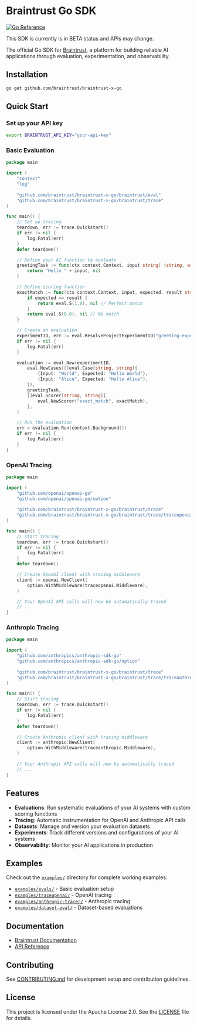 
# Braintrust Go SDK

[![Go Reference](https://pkg.go.dev/badge/github.com/braintrust/braintrust-x-go.svg)](https://pkg.go.dev/github.com/braintrust/braintrust-x-go)

This SDK is currently is in BETA status and APIs may change.

The official Go SDK for [Braintrust](https://www.braintrust.dev), a platform for building reliable AI applications through evaluation, experimentation, and observability.

## Installation

```bash
go get github.com/braintrust/braintrust-x-go
```

## Quick Start

### Set up your API key

```bash
export BRAINTRUST_API_KEY="your-api-key"
```

### Basic Evaluation

```go
package main

import (
    "context"
    "log"
    
    "github.com/braintrust/braintrust-x-go/braintrust/eval"
    "github.com/braintrust/braintrust-x-go/braintrust/trace"
)

func main() {
    // Set up tracing
    teardown, err := trace.Quickstart()
    if err != nil {
        log.Fatal(err)
    }
    defer teardown()

    // Define your AI function to evaluate
    greetingTask := func(ctx context.Context, input string) (string, error) {
        return "Hello " + input, nil
    }

    // Define scoring function
    exactMatch := func(ctx context.Context, input, expected, result string, _ eval.Metadata) (eval.Scores, error) {
        if expected == result {
            return eval.S(1.0), nil // Perfect match
        }
        return eval.S(0.0), nil // No match
    }

    // Create an evaluation
    experimentID, err := eval.ResolveProjectExperimentID("greeting-experiment", "my-project")
    if err != nil {
        log.Fatal(err)
    }

    evaluation := eval.New(experimentID,
        eval.NewCases([]eval.Case[string, string]{
            {Input: "World", Expected: "Hello World"},
            {Input: "Alice", Expected: "Hello Alice"},
        }),
        greetingTask,
        []eval.Scorer[string, string]{
            eval.NewScorer("exact_match", exactMatch),
        },
    )

    // Run the evaluation
    err = evaluation.Run(context.Background())
    if err != nil {
        log.Fatal(err)
    }
}
```

### OpenAI Tracing

```go
package main

import (
    "github.com/openai/openai-go"
    "github.com/openai/openai-go/option"
    
    "github.com/braintrust/braintrust-x-go/braintrust/trace"
    "github.com/braintrust/braintrust-x-go/braintrust/trace/traceopenai"
)

func main() {
    // Start tracing
    teardown, err := trace.Quickstart()
    if err != nil {
        log.Fatal(err)
    }
    defer teardown()

    // Create OpenAI client with tracing middleware
    client := openai.NewClient(
        option.WithMiddleware(traceopenai.Middleware),
    )

    // Your OpenAI API calls will now be automatically traced
    // ...
}
```

### Anthropic Tracing

```go
package main

import (
    "github.com/anthropics/anthropic-sdk-go"
    "github.com/anthropics/anthropic-sdk-go/option"
    
    "github.com/braintrust/braintrust-x-go/braintrust/trace"
    "github.com/braintrust/braintrust-x-go/braintrust/trace/traceanthropic"
)

func main() {
    // Start tracing
    teardown, err := trace.Quickstart()
    if err != nil {
        log.Fatal(err)
    }
    defer teardown()

    // Create Anthropic client with tracing middleware
    client := anthropic.NewClient(
        option.WithMiddleware(traceanthropic.Middleware),
    )

    // Your Anthropic API calls will now be automatically traced
    // ...
}
```

## Features

- **Evaluations**: Run systematic evaluations of your AI systems with custom scoring functions
- **Tracing**: Automatic instrumentation for OpenAI and Anthropic API calls
- **Datasets**: Manage and version your evaluation datasets
- **Experiments**: Track different versions and configurations of your AI systems
- **Observability**: Monitor your AI applications in production

## Examples

Check out the [`examples/`](./examples/) directory for complete working examples:

- [`examples/evals/`](./examples/evals/) - Basic evaluation setup
- [`examples/traceopenai/`](./examples/traceopenai/) - OpenAI tracing
- [`examples/anthropic-tracer/`](./examples/anthropic-tracer/) - Anthropic tracing
- [`examples/dataset-eval/`](./examples/dataset-eval/) - Dataset-based evaluations

## Documentation

- [Braintrust Documentation](https://www.braintrust.dev/docs)
- [API Reference](https://pkg.go.dev/github.com/braintrust/braintrust-x-go)

## Contributing

See [CONTRIBUTING.md](./CONTRIBUTING.md) for development setup and contribution guidelines.

## License

This project is licensed under the Apache License 2.0. See the [LICENSE](./LICENSE) file for details.
